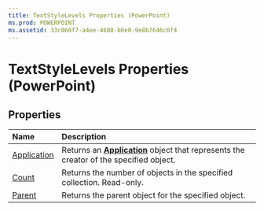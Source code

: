 ```yaml
---
title: TextStyleLevels Properties (PowerPoint)
ms.prod: POWERPOINT
ms.assetid: 33c860f7-a4ee-4688-b0e0-9e8b7646c6f4
---
```



# TextStyleLevels Properties (PowerPoint)

## Properties



|**Name**|**Description**|
|:-----|:-----|
|[Application](textstylelevels-application-property-powerpoint.md)|Returns an  **[Application](application-object-powerpoint.md)** object that represents the creator of the specified object.|
|[Count](textstylelevels-count-property-powerpoint.md)|Returns the number of objects in the specified collection. Read-only.|
|[Parent](textstylelevels-parent-property-powerpoint.md)|Returns the parent object for the specified object.|

